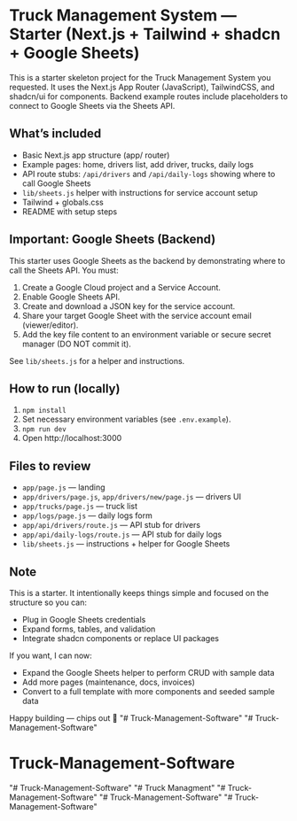 # Truck Management System — Starter (Next.js + Tailwind + shadcn + Google Sheets)

This is a starter skeleton project for the Truck Management System you requested.
It uses the Next.js App Router (JavaScript), TailwindCSS, and shadcn/ui for components.
Backend example routes include placeholders to connect to Google Sheets via the Sheets API.

## What’s included
- Basic Next.js app structure (app/ router)
- Example pages: home, drivers list, add driver, trucks, daily logs
- API route stubs: `/api/drivers` and `/api/daily-logs` showing where to call Google Sheets
- `lib/sheets.js` helper with instructions for service account setup
- Tailwind + globals.css
- README with setup steps

## Important: Google Sheets (Backend)
This starter uses Google Sheets as the backend by demonstrating where to call the Sheets API.
You must:
1. Create a Google Cloud project and a Service Account.
2. Enable Google Sheets API.
3. Create and download a JSON key for the service account.
4. Share your target Google Sheet with the service account email (viewer/editor).
5. Add the key file content to an environment variable or secure secret manager (DO NOT commit it).

See `lib/sheets.js` for a helper and instructions.

## How to run (locally)
1. `npm install`
2. Set necessary environment variables (see `.env.example`).
3. `npm run dev`
4. Open http://localhost:3000

## Files to review
- `app/page.js` — landing
- `app/drivers/page.js`, `app/drivers/new/page.js` — drivers UI
- `app/trucks/page.js` — truck list
- `app/logs/page.js` — daily logs form
- `app/api/drivers/route.js` — API stub for drivers
- `app/api/daily-logs/route.js` — API stub for daily logs
- `lib/sheets.js` — instructions + helper for Google Sheets

## Note
This is a starter. It intentionally keeps things simple and focused on the structure so you can:
- Plug in Google Sheets credentials
- Expand forms, tables, and validation
- Integrate shadcn components or replace UI packages

If you want, I can now:
- Expand the Google Sheets helper to perform CRUD with sample data
- Add more pages (maintenance, docs, invoices)
- Convert to a full template with more components and seeded sample data

Happy building — chips out 🍟
"# Truck-Management-Software" 
"# Truck-Management-Software" 
# Truck-Management-Software 
"# Truck-Management-Software" 
"# Truck Managment"
"# Truck-Management-Software" 
"# Truck-Management-Software" 
"# Truck-Management-Software" 
